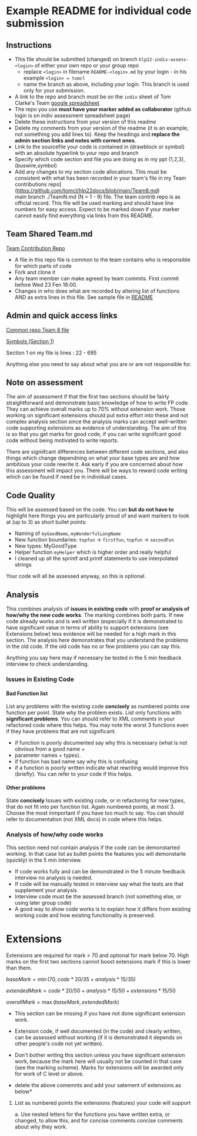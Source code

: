 # Example README for individual code submission

## Instructions

* This file should be submitted (changed) on branch `hlp22-indiv-assess-<login>` of either your own repo or your group repo
   * replace `<login>` in filename `README-<login>.md` by your login - in his example `<login> = tomcl`
   * name the branch as above, including your login. This branch is used only for your submission.
* A link to the repo and branch must be on the `indiv` sheet of Tom Clarke's Team [google spreadsheet](https://docs.google.com/spreadsheets/d/1prQ5usnpu36FgtbsMO8j6_mwbdd34haSMOQKN2OkLBA/edit?usp=sharing)
* The repo you use **must have your marker added as collaborator** (github login is on indiv assessment spreadsheet page)
* Delete these instructions from your version of this readme
* Delete my comments from your version of the readme (it is an example, not something you add lines to). 
Keep the headings and **replace the admin section links and notes with correct ones**.
* Link to the sourcefile your code is contained in (drawblock or symbol) with an absolute hyperlink 
to your repo and branch
* Specify which code section and file you are doing as in my ppt (1,2,3), (buswire,symbol)
* Add any changes to my section code allocations. This must be consistent with what has been 
recorded in your team's file in my Team contributions repo](https://github.com/tomcl/hlp22docs/blob/main/Team8.md)  
main branch ./TeamN.md (N = 1 - 9) file. The team contrib repo is as official record. This file will be 
used marking and should have line numbers for easy access. Expect to be marked down if your marker
cannot easily find everything via links from this README.

## Team Shared Team.md

[Team Contribution Repo](https://github.com/tomcl/hlp22docs/blob/main/Team8.md)

* A file in this repo file is common to the team contains who is responsible for which parts of code
* Fork and clone it
* Any team member can make agreed by team commits. First commit before Wed 23 Fen 16:00. 
* Changes in who does what are recorded by altering list of functions AND 
as extra lines in this file. See sample file in [README](https://github.com/tomcl/hlp22docs/blob/main/README.md)

## Admin and quick access links

[Common repo Team 8 file](https://github.com/tomcl/hlp22docs/blob/main/Team8.md)

[Symbols (Section 1)]([src/renderer/drawblock/buswire.fs](https://github.com/xw2519/HLP-Project-2022-Team-8/blob/hlp22-indiv-assess-xw2519/src/Renderer/DrawBlock/Symbol.fs))

Section 1 on my file is lines : 22 - 695

Anything else you need to say about what you are or are not responsible for.  

## Note on assessment

The aim of assessment if that the first two sections should be fairly straightforward and demonstrate basic knowledge
of how to write FP code. They can achieve overall marks up to 70% without extension work. Those working on 
significant  extensions should put extra effort into these and not complex analysis section since the 
analysis marks can accept well-written code supporting extensions as evidence of understanding. 
The aim of this is so that you get marks for good code, 
if you can write signiifcant good code without being motivated to write reports.

There are signiifcant differences between different code sections, and also things which 
change dependning on what your base types are and how ambitious your code rewrite it. Ask early
if you are concerned about how this assessment will impact you. There will be ways to reward code 
writing which can be found if need be in individual cases.

## Code Quality

This will be assessed based on the code. You can **but do not have to** highlight here things you are particularly proud of and want markers to look at (up to 3) as short bullet points:

* Naming of `myGoodName`, `myWonderfulLongName`
* New function boundaries: `topfun` -> `firstfun`, `topfun` -> `secondFun`
* New types: MyGoodType
* Helper function `myHelper` which is higher order and really helpful
* I cleaned up all the sprintf and printf statements to use interpolated strings

Your code will all be assessed anyway, so this is optional.

## Analysis

This combines analysis of **issues in existing code** with **proof or analysis of how/why the new code works**. 
The marking combines both parts. If new code already works and is well written (especially if it is 
demonstrated to have significant value in terms of ability to support extensions (see Extensions below)
less evidence will be needed for a high mark in this section.
The analysis here demonstrates that you understand the problems in the old code. 
If the old code has no or few problems you can say this.

Anything you say here may if necessary be tested in the 5 min feedback interview to check understanding.

### Issues in Existing Code

#### Bad Function list

List any problems with the existing code **concisely**  as numbered points one function per point. State why
the problem exists. List only functions with **significant problems**. You can should refer to XML comments 
in your refactored code where this helps. You may note the worst 3 functions even if they have problems that are not
significant.

* if function is poorly documented say why this is necessary (what is not obvious from a good name + 
* parameter names + types).
* if function has bad name say why this is confusing
* if a function is poorly written indicate what rewriting would improve this (briefly). You can 
refer to your code if this helps.

#### Other problems

State **concisely** Issues with existing code, or in refactoring for new types, that do not fit into per function list. 
Again numbered points, at most 3. Choose the most inmportant if you have too much to say. You can should
refer to documentation (not XML docs) in code where this helps.

### Analysis of how/why code works

This section need not contain analysis if the code can be demonstarted working. In 
that case list as bullet points the features you will demonstarte (quickly) in the 5 min
interview.

* If code works fully and can be demonstrated in the 5 minute feedback interview no analysis is needed. 
* If code will be manually tested in interview say what the tests are that supplement your analysis
* Interview code must be the assessed branch (not something else, or using later group code)
* A good way to show code works is to explain how it differs from existing working code and how existing
functionality is preserved.

# Extensions

Extensions are required for mark > 70 and optional for mark below 70. High marks on 
the first two sections cannot boost extensions mark if this is lower than them.

$baseMark = \min (70, code * 20/35 + analysis * 15/35)$

$extendedMark = code * 20/50 + analysis * 15/50  + extensions * 15/50$

$overallMark = \max (baseMark, extendedMark)$

* This section can be missing if you have not done significant extension work.
* Extension code, if well documented (in the code) and clearly written, can be assessed without working 
  (if it is demonstrated it depends on other people's code not yet written). 
* Don't bother writing this section unless you have significant extension work, because the mark here 
  will usually not be counted in that case (see the marking scheme). Marks for extensions will be awarded 
only for work of C level or above.

* delete the above comemnts and add your satement of extensions as below*

1.  List as numbered points the extensions (features) your code will support

     a. Use nested letters for the functions you have written extra, 
     or changed, to allow this, and for concise comments concise comments about why they work.



